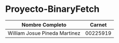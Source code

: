 # Proyecto-BinaryFetch

| Nombre Completo | Carnet |
| -------------------------- | -------------------------- |
| William Josue Pineda Martinez      | 00225919      |

